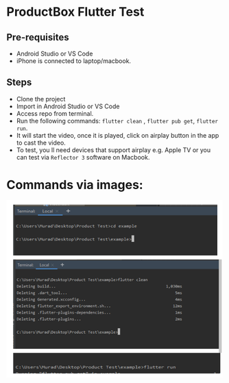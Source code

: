 ProductBox Flutter Test
=======================

Pre-requisites
--------------
 - Android Studio or VS Code
 - iPhone is connected to laptop/macbook.

Steps
-----
 - Clone the project
 - Import in Android Studio or VS Code
 - Access repo from terminal.
 - Run the following commands: `flutter clean` , `flutter pub get`, `flutter run`.
 - It will start the video, once it is played, click on airplay button in the app to cast the video.
 - To test, you ll need devices that support airplay e.g. Apple TV or you can test via `Reflector 3` software on Macbook.

# Commands via images:
 
 
 ![](/command.PNG)
 
 
